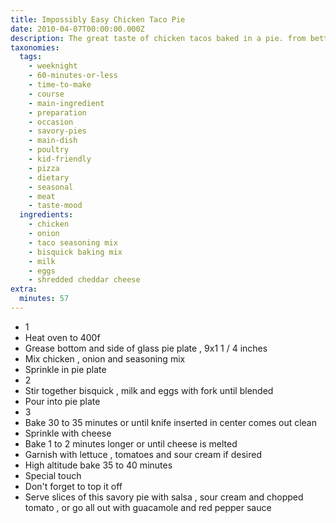 ```yaml
---
title: Impossibly Easy Chicken Taco Pie
date: 2010-04-07T00:00:00.000Z
description: The great taste of chicken tacos baked in a pie. from betty crocker.
taxonomies:
  tags:
    - weeknight
    - 60-minutes-or-less
    - time-to-make
    - course
    - main-ingredient
    - preparation
    - occasion
    - savory-pies
    - main-dish
    - poultry
    - kid-friendly
    - pizza
    - dietary
    - seasonal
    - meat
    - taste-mood
  ingredients:
    - chicken
    - onion
    - taco seasoning mix
    - bisquick baking mix
    - milk
    - eggs
    - shredded cheddar cheese
extra:
  minutes: 57
---
```

 - 1
 - Heat oven to 400f
 - Grease bottom and side of glass pie plate , 9x1 1 / 4 inches
 - Mix chicken , onion and seasoning mix
 - Sprinkle in pie plate
 - 2
 - Stir together bisquick , milk and eggs with fork until blended
 - Pour into pie plate
 - 3
 - Bake 30 to 35 minutes or until knife inserted in center comes out clean
 - Sprinkle with cheese
 - Bake 1 to 2 minutes longer or until cheese is melted
 - Garnish with lettuce , tomatoes and sour cream if desired
 - High altitude bake 35 to 40 minutes
 - Special touch
 - Don't forget to top it off
 - Serve slices of this savory pie with salsa , sour cream and chopped tomato , or go all out with guacamole and red pepper sauce
